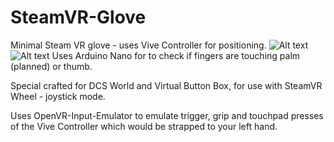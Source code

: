 # SteamVR-Glove

Minimal Steam VR glove - uses Vive Controller for positioning.
![Alt text]("imgs/hand1.jpg" "VRGlove")
![Alt text]("imgs/hand2.jpg" "VRGlove")
Uses Arduino Nano for to check if fingers are touching palm (planned) or thumb.

Special crafted for DCS World and Virtual Button Box, for use with SteamVR Wheel - joystick mode.

Uses OpenVR-Input-Emulator to emulate trigger, grip and touchpad presses of the Vive Controller which would be strapped to your left hand.





